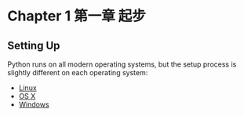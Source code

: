 Chapter 1 第一章 起步
===

Setting Up
---

Python runs on all modern operating systems, but the setup process is slightly different on each operating system:

- [Linux](linux_setup.md)
- [OS X](osx_setup.md)
- [Windows](windows_setup.md)
